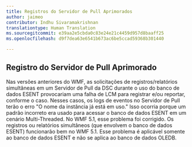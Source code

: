 ```yaml
---
title: Registros do Servidor de Pull Aprimorados
author: jaimeo
contributor: Indhu Sivaramakrishnan
translationtype: Human Translation
ms.sourcegitcommit: e39aa2e5cbda0c83e24e21c4459d957d8baaff25
ms.openlocfilehash: d9f7dea63e6541b673ac6be5ccad59368b301440

---
```


## Registro do Servidor de Pull Aprimorado ##

Nas versões anteriores do WMF, as solicitações de registros/relatórios simultâneas em um Servidor de Pull da DSC durante o uso do banco de dados ESENT provocariam uma falha de LCM para registrar e/ou reportar, conforme o caso. Nesses casos, os logs de eventos no Servidor de Pull terão o erro "O nome da instância já está em uso."
Isso ocorria porque um padrão incorreto era usado para acessar o banco de dados ESENT em um cenário Multi-Threaded. No WMF 5.1, esse problema foi corrigido. Os registros ou relatórios simultâneos (que envolvem o banco de dados ESENT) funcionarão bem no WMF 5.1. Esse problema é aplicável somente ao banco de dados ESENT e não se aplica ao banco de dados OLEDB. 



<!--HONumber=Jul16_HO3-->


